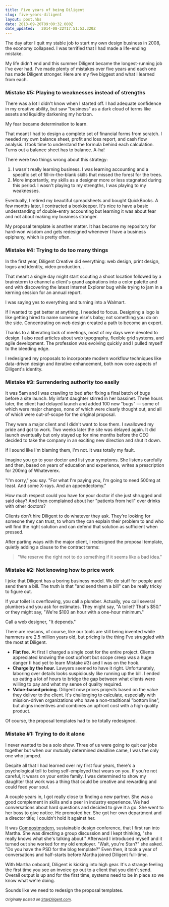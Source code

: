 ```yaml
---
title: Five years of being Diligent
slug: five-years-diligent
layout: post.hbs
date: 2013-09-20T09:00:32.000Z
date_updated:   2014-08-22T17:51:53.320Z
---
```


The day after I quit my stable job to start my own design business in 2008, the economy collapsed. I was terrified that I had made a life-ending mistake.

My life didn't end and this summer Diligent became the longest-running job I've ever had. I've made plenty of mistakes over five years and each one has made Diligent stronger. Here are my five biggest and what I learned from each.

### Mistake #5: Playing to weaknesses instead of strengths

There was a lot I didn't know when I started off. I had adequate confidence in my creative ability, but saw "business" as a dark cloud of terms like assets and liquidity darkening my horizon.

My fear became determination to learn.

That meant I had to design a complete set of financial forms from scratch. I needed my own balance sheet, profit and loss report, and cash flow analysis. I took time to understand the formula behind each calculation. Turns out a balance sheet has to balance. A-ha!

There were two things wrong about this strategy:

1.  I wasn't really learning business. I was learning accounting and a specific set of fill-in-the-blank skills that missed the forest for the trees.
2.  More importantly, my skills as a designer more or less stagnated during this period. I wasn't playing to my strengths, I was playing to my weaknesses.

Eventually, I retired my beautiful spreadsheets and bought QuickBooks. A few months later, I contracted a bookkeeper. It's nice to have a basic understanding of double-entry accounting but learning it was about fear and not about making my business stronger.

My proposal template is another matter. It has become my repository for hard-won wisdom and gets redesigned whenever I have a business epiphany, which is pretty often.

### Mistake #4: Trying to do too many things

In the first year, Diligent Creative did everything: web design, print design, logos and identity, video production...

That meant a single day might start scouting a shoot location followed by a brainstorm to channel a client's grand aspirations into a color palette and end with discovering the latest Internet Explorer bug while trying to jam in a kerning session for an annual report.

I was saying yes to everything and turning into a Walmart.

If I wanted to get better at anything, I needed to focus. Designing a logo is like getting hired to name someone else's baby; not something you do on the side. Concentrating on web design created a path to become an expert.

Thanks to a liberating lack of meetings, most of my days were devoted to design. I also read articles about web typography, flexible grid systems, and agile development. The profession was evolving quickly and I pulled myself to the bleeding edge.

I redesigned my proposals to incorporate modern workflow techniques like data-driven design and iterative enhancement, both now core aspects of Diligent's identity.

### Mistake #3: Surrendering authority too easily

It was 5am and I was crawling to bed after fixing a final batch of bugs before a site launch. My infant daughter stirred in her bassinet. Three hours later, the client had delayed launch and added 100 new "bugs" — some of which were major changes, none of which were clearly thought out, and all of which were out-of-scope for the original proposal.

They were a major client and I didn't want to lose them. I swallowed my pride and got to work. Two weeks later the site was delayed again. It did launch eventually but only stayed up for nine months before the CEO decided to take the company in an exciting new direction and shut it down.

If I sound like I'm blaming them, I'm not. It was totally my fault.

Imagine you go to your doctor and list your symptoms. She listens carefully and then, based on years of education and experience, writes a prescription for 200mg of Whateverex.

"I'm sorry," you say. "For what I'm paying you, I'm going to need 500mg at least. And some X-rays. And an appendectomy."

How much respect could you have for your doctor if she just shrugged and said okay? And then complained about her "patients from hell" over drinks with other doctors?

Clients don't hire Diligent to do whatever they ask. They're looking for someone they can trust, to whom they can explain their problem to and who will find the right solution and can defend that solution as sufficient when pressed.

After parting ways with the major client, I redesigned the proposal template, quietly adding a clause to the contract terms:

> "We reserve the right not to do something if it seems like a bad idea."

### Mistake #2: Not knowing how to price work

I joke that Diligent has a boring business model. We do stuff for people and send them a bill. The truth is that "and send them a bill" can be really tricky to figure out.

If your toilet is overflowing, you call a plumber. Actually, you call several plumbers and you ask for estimates. They might say, "A toilet? That's $50." or they might say, "We're $100 an hour with a one-hour minimum."

Call a web designer, "It depends."

There are reasons, of course, like our tools are still being invented while hammers are 2.5 million years old, but pricing is the thing I've struggled with the most at Diligent.

*   **Flat fee.** At first I charged a single cost for the entire project. Clients appreciated knowing the cost upfront but scope creep was a huge danger (I had yet to learn Mistake #3) and I was on the hook.
*   **Charge by the hour.** Lawyers seemed to have it right. Unfortunately, laboring over details looks suspiciously like running up the bill. I ended up eating a lot of hours to bridge the gap between what clients were willing to pay and what my sense of quality required.
*   **Value-based pricing.** Diligent now prices projects based on the value they deliver to the client. It's challenging to calculate, especially with mission-driven organizations who have a non-traditional "bottom line", but aligns incentives and combines an upfront cost with a high quality product.

Of course, the proposal templates had to be totally redesigned.

### Mistake #1: Trying to do it alone

I never wanted to be a solo show. Three of us were going to quit our jobs together but when our mutually determined deadline came, I was the only one who jumped.

Despite all that I had learned over my first four years, there's a psychological toll to being self-employed that wears on you. If you're not careful, it wears on your entire family. I was determined to show my daughter that work was a thing that could be creative and rewarding and could feed your soul.

A couple years in, I got really close to finding a new partner. She was a good complement in skills and a peer in industry experience. We had conversations about hard questions and decided to give it a go. She went to her boss to give notice. He promoted her. She got her own department and a director title; I couldn't hold it against her.

It was [Compostmodern](http://compostmodern.org/), sustainable design conference, that I first ran into Martha. She was directing a group discussion and I kept thinking, "she really knows what she's talking about." Afterward I introduced myself and it turned out she worked for my old employer. "Wait, you're Stan?" she asked. "Do you have the PSD for the blog template?" Even then, it took a year of conversations and half-starts before Martha joined Diligent full-time.

With Martha onboard, Diligent is kicking into high gear. It's a strange feeling the first time you see an invoice go out to a client that you didn't send. Overall output is up and for the first time, systems need to be in place so we know what we're doing.

Sounds like we need to redesign the proposal templates.

<small>*Originally posted on [StayDiligent.com](http://staydiligent.com).*</small>
